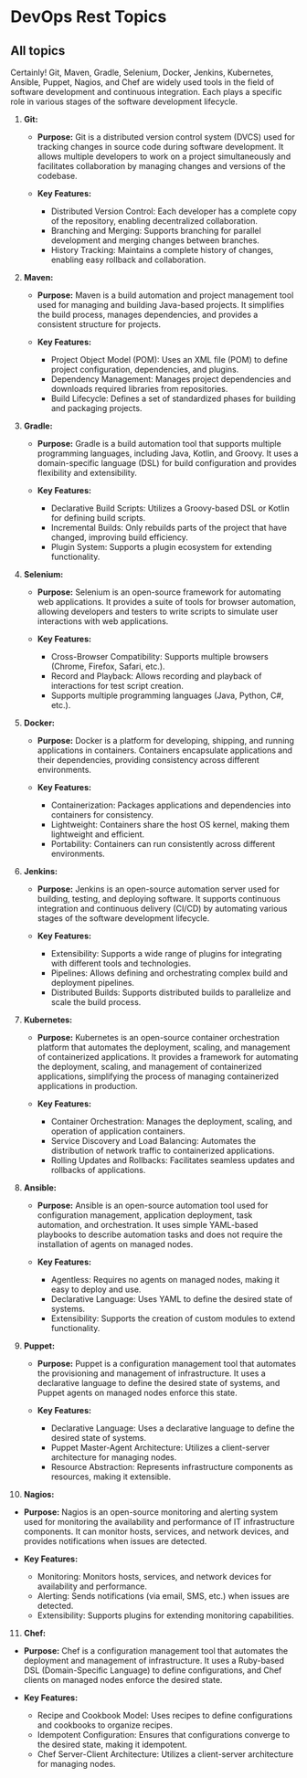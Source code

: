 # DevOps Rest Topics

## All topics

Certainly! Git, Maven, Gradle, Selenium, Docker, Jenkins, Kubernetes, Ansible, Puppet, Nagios, and Chef are widely used tools in the field of software development and continuous integration. Each plays a specific role in various stages of the software development lifecycle.

1. **Git:**

   - **Purpose:** Git is a distributed version control system (DVCS) used for tracking changes in source code during software development. It allows multiple developers to work on a project simultaneously and facilitates collaboration by managing changes and versions of the codebase.

   - **Key Features:**
     - Distributed Version Control: Each developer has a complete copy of the repository, enabling decentralized collaboration.
     - Branching and Merging: Supports branching for parallel development and merging changes between branches.
     - History Tracking: Maintains a complete history of changes, enabling easy rollback and collaboration.

2. **Maven:**

   - **Purpose:** Maven is a build automation and project management tool used for managing and building Java-based projects. It simplifies the build process, manages dependencies, and provides a consistent structure for projects.

   - **Key Features:**
     - Project Object Model (POM): Uses an XML file (POM) to define project configuration, dependencies, and plugins.
     - Dependency Management: Manages project dependencies and downloads required libraries from repositories.
     - Build Lifecycle: Defines a set of standardized phases for building and packaging projects.

3. **Gradle:**

   - **Purpose:** Gradle is a build automation tool that supports multiple programming languages, including Java, Kotlin, and Groovy. It uses a domain-specific language (DSL) for build configuration and provides flexibility and extensibility.

   - **Key Features:**
     - Declarative Build Scripts: Utilizes a Groovy-based DSL or Kotlin for defining build scripts.
     - Incremental Builds: Only rebuilds parts of the project that have changed, improving build efficiency.
     - Plugin System: Supports a plugin ecosystem for extending functionality.

4. **Selenium:**

   - **Purpose:** Selenium is an open-source framework for automating web applications. It provides a suite of tools for browser automation, allowing developers and testers to write scripts to simulate user interactions with web applications.

   - **Key Features:**
     - Cross-Browser Compatibility: Supports multiple browsers (Chrome, Firefox, Safari, etc.).
     - Record and Playback: Allows recording and playback of interactions for test script creation.
     - Supports multiple programming languages (Java, Python, C#, etc.).

5. **Docker:**

   - **Purpose:** Docker is a platform for developing, shipping, and running applications in containers. Containers encapsulate applications and their dependencies, providing consistency across different environments.

   - **Key Features:**
     - Containerization: Packages applications and dependencies into containers for consistency.
     - Lightweight: Containers share the host OS kernel, making them lightweight and efficient.
     - Portability: Containers can run consistently across different environments.

6. **Jenkins:**

   - **Purpose:** Jenkins is an open-source automation server used for building, testing, and deploying software. It supports continuous integration and continuous delivery (CI/CD) by automating various stages of the software development lifecycle.

   - **Key Features:**
     - Extensibility: Supports a wide range of plugins for integrating with different tools and technologies.
     - Pipelines: Allows defining and orchestrating complex build and deployment pipelines.
     - Distributed Builds: Supports distributed builds to parallelize and scale the build process.

7. **Kubernetes:**

   - **Purpose:** Kubernetes is an open-source container orchestration platform that automates the deployment, scaling, and management of containerized applications. It provides a framework for automating the deployment, scaling, and management of containerized applications, simplifying the process of managing containerized applications in production.

   - **Key Features:**
     - Container Orchestration: Manages the deployment, scaling, and operation of application containers.
     - Service Discovery and Load Balancing: Automates the distribution of network traffic to containerized applications.
     - Rolling Updates and Rollbacks: Facilitates seamless updates and rollbacks of applications.

8. **Ansible:**

   - **Purpose:** Ansible is an open-source automation tool used for configuration management, application deployment, task automation, and orchestration. It uses simple YAML-based playbooks to describe automation tasks and does not require the installation of agents on managed nodes.

   - **Key Features:**
     - Agentless: Requires no agents on managed nodes, making it easy to deploy and use.
     - Declarative Language: Uses YAML to define the desired state of systems.
     - Extensibility: Supports the creation of custom modules to extend functionality.

9. **Puppet:**

   - **Purpose:** Puppet is a configuration management tool that automates the provisioning and management of infrastructure. It uses a declarative language to define the desired state of systems, and Puppet agents on managed nodes enforce this state.

   - **Key Features:**
     - Declarative Language: Uses a declarative language to define the desired state of systems.
     - Puppet Master-Agent Architecture: Utilizes a client-server architecture for managing nodes.
     - Resource Abstraction: Represents infrastructure components as resources, making it extensible.

10. **Nagios:**

- **Purpose:** Nagios is an open-source monitoring and alerting system used for monitoring the availability and performance of IT infrastructure components. It can monitor hosts, services, and network devices, and provides notifications when issues are detected.

- **Key Features:**
  - Monitoring: Monitors hosts, services, and network devices for availability and performance.
  - Alerting: Sends notifications (via email, SMS, etc.) when issues are detected.
  - Extensibility: Supports plugins for extending monitoring capabilities.

11. **Chef:**

- **Purpose:** Chef is a configuration management tool that automates the deployment and management of infrastructure. It uses a Ruby-based DSL (Domain-Specific Language) to define configurations, and Chef clients on managed nodes enforce the desired state.

- **Key Features:**
  - Recipe and Cookbook Model: Uses recipes to define configurations and cookbooks to organize recipes.
  - Idempotent Configuration: Ensures that configurations converge to the desired state, making it idempotent.
  - Chef Server-Client Architecture: Utilizes a client-server architecture for managing nodes.
